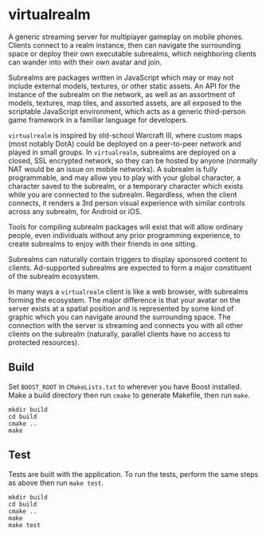 # virtualrealm

A generic streaming server for multiplayer gameplay on mobile phones. Clients connect to a realm instance, then can navigate the surrounding space or deploy their own executable subrealms, which neighboring clients can wander into with their own avatar and join.

Subrealms are packages written in JavaScript which may or may not include external models, textures, or other static assets. An API for the instance of the subrealm on the network, as well as an assortment of models, textures, map tiles, and assorted assets, are all exposed to the scriptable JavaScript environment, which acts as a generic third-person game framework in a familiar language for developers.

`virtualrealm` is inspired by old-school Warcraft III, where custom maps (most notably DotA) could be deployed on a peer-to-peer network and played in small groups. In `virtualrealm`, subrealms are deployed on a closed, SSL encrypted network, so they can be hosted by anyone (normally NAT would be an issue on mobile networks). A subrealm is fully programmable, and may allow you to play with your global character, a character saved to the subrealm, or a temporary character which exists while you are connected to the subrealm. Regardless, when the client connects, it renders a 3rd person visual experience with similar controls across any subrealm, for Android or iOS.

Tools for compiling subrealm packages will exist that will allow ordinary people, even individuals without any prior programming experience, to create subrealms to enjoy with their friends in one sitting.

Subrealms can naturally contain triggers to display sponsored content to clients. Ad-supported subrealms are expected to form a major constituent of the subrealm ecosystem.

In many ways a `virtualrealm` client is like a web browser, with subrealms forming the ecosystem. The major difference is that your avatar on the server exists at a spatial position and is represented by some kind of graphic which you can navigate around the surrounding space. The connection with the server is streaming and connects you with all other clients on the subrealm (naturally, parallel clients have no access to protected resources).

## Build

Set `BOOST_ROOT` in `CMakeLists.txt` to wherever you have Boost installed. Make a build directory then run `cmake` to generate Makefile, then run `make`.

```
mkdir build
cd build
cmake ..
make
```


## Test
Tests are built with the application. To run the tests, perform the same steps as above then run `make test`.

```
mkdir build
cd build
cmake ..
make
make test
```
